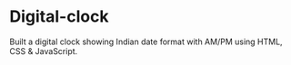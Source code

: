 # Digital-clock
Built a digital clock showing Indian date format with AM/PM using HTML, CSS &amp; JavaScript.
